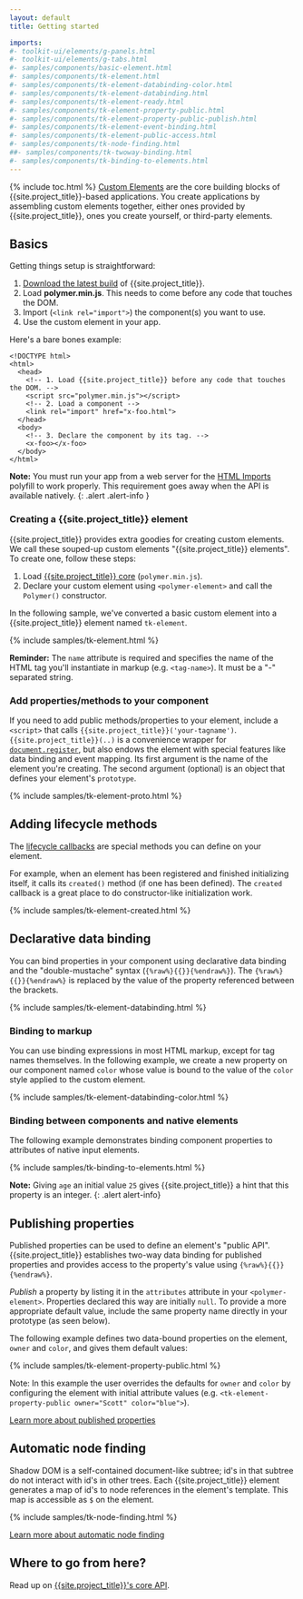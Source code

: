 ```yaml
---
layout: default
title: Getting started

imports:
#- toolkit-ui/elements/g-panels.html
#- toolkit-ui/elements/g-tabs.html
#- samples/components/basic-element.html
#- samples/components/tk-element.html
#- samples/components/tk-element-databinding-color.html
#- samples/components/tk-element-databinding.html
#- samples/components/tk-element-ready.html
#- samples/components/tk-element-property-public.html
#- samples/components/tk-element-property-public-publish.html
#- samples/components/tk-element-event-binding.html
#- samples/components/tk-element-public-access.html
#- samples/components/tk-node-finding.html
##- samples/components/tk-twoway-binding.html
#- samples/components/tk-binding-to-elements.html
---
```


{% include toc.html %}
[Custom Elements](/platform/custom-elements.html) are the core building blocks of
{{site.project_title}}-based applications. You create applications by assembling custom elements
together, either ones provided by {{site.project_title}}, ones you create yourself,
or third-party elements.

## Basics

Getting things setup is straightforward:

1. [Download the latest build](/getting-the-code.html) of {{site.project_title}}.
1. Load **polymer.min.js**. This needs to come before any code that touches the DOM.
2. Import (`<link rel="import">`) the component(s) you want to use.
3. Use the custom element in your app.

Here's a bare bones example:

    <!DOCTYPE html>
    <html>
      <head>
        <!-- 1. Load {{site.project_title}} before any code that touches the DOM. -->
        <script src="polymer.min.js"></script>
        <!-- 2. Load a component -->
        <link rel="import" href="x-foo.html">
      </head>
      <body>
        <!-- 3. Declare the component by its tag. -->
        <x-foo></x-foo>
      </body>
    </html>

**Note:** You must run your app from a web server for the [HTML Imports](/platform/html-imports.html)
polyfill to work properly. This requirement goes away when the API is available natively.
{: .alert .alert-info }

### Creating a {{site.project_title}} element

{{site.project_title}} provides extra goodies for creating custom elements. We call these souped-up custom elements "{{site.project_title}} elements". To create one, follow these steps:

1. Load [{{site.project_title}} core](/polymer.html) (`polymer.min.js`).
1. Declare your custom element using `<polymer-element>` and call the `Polymer()` constructor.

In the following sample, we've converted a basic custom element into a {{site.project_title}} element named `tk-element`.

{% include samples/tk-element.html %}

**Reminder:** The `name` attribute is required and specifies the name of the HTML
tag you'll instantiate in markup (e.g. `<tag-name>`). It must be a "-" separated string.

### Add properties/methods to your component

If you need to add public methods/properties to your element,
include a `<script>` that calls `{{site.project_title}}('your-tagname')`.
`{{site.project_title}}(..)` is a convenience wrapper for [`document.register`](/platform/custom-elements.html#documentregister), but also endows the element with special features like
data binding and event mapping. Its first argument is the name of the element
you're creating. The second argument (optional) is an object that defines your
element's `prototype`. 

{% include samples/tk-element-proto.html %}

## Adding lifecycle methods

The [lifecycle callbacks](/polymer.html#lifecyclemethods) are special methods you
can define on your element.

For example, when an element has been registered and finished initializing itself,
it calls its `created()` method (if one has been defined). The `created` callback is
a great place to do constructor-like initialization work.

{% include samples/tk-element-created.html %}

## Declarative data binding

You can bind properties in your component using declarative data binding and the "double-mustache" syntax (`{%raw%}{{}}{%endraw%}`). The `{%raw%}{{}}{%endraw%}` is replaced by the value of the property referenced between the brackets.

{% include samples/tk-element-databinding.html %}

### Binding to markup

You can use binding expressions in most HTML markup, except for tag names themselves. In the following example, we create a new property on our component named `color` whose value is bound to the value of the `color` style applied to the custom element.

{% include samples/tk-element-databinding-color.html %}

### Binding between components and native elements ####

The following example demonstrates binding component properties to attributes of native input elements.

{% include samples/tk-binding-to-elements.html %}

**Note:** Giving `age` an initial value `25` gives {{site.project_title}}
a hint that this property is an integer.
{: .alert alert-info}

## Publishing properties

Published properties can be used to define an element's "public API". {{site.project_title}}
establishes two-way data binding for published properties and provides access
to the property's value using `{%raw%}{{}}{%endraw%}`.

_Publish_ a property by listing it in the `attributes` attribute in your `<polymer-element>`. Properties declared this way are initially `null`. To provide a more appropriate default value, include the same property name directly in your prototype (as seen below).

The following example defines two data-bound properties on the element, `owner` and `color`,
and gives them default values:

{% include samples/tk-element-property-public.html %}

Note: In this example the user overrides the defaults for `owner` and `color`
by configuring the element with initial attribute values (e.g. `<tk-element-property-public owner="Scott" color="blue">`).

[Learn more about published properties](/polymer.html#published-properties)

## Automatic node finding

Shadow DOM is a self-contained document-like subtree; id's in that subtree do not interact with id's in other trees. Each {{site.project_title}} element generates a map of id's to node references in the element's template. This map is accessible as `$` on the element. 

{% include samples/tk-node-finding.html %}

[Learn more about automatic node finding](/polymer.html#automatic-node-finding)

## Where to go from here?

Read up on [{{site.project_title}}'s core API](/polymer.html).
